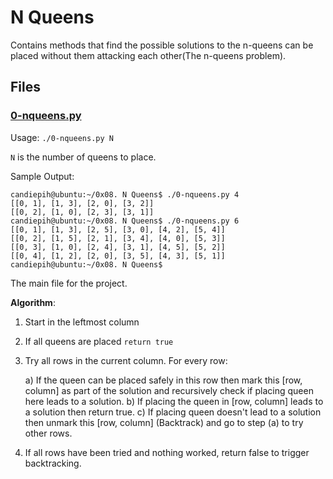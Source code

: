 # N Queens

Contains methods that find the possible solutions to the n-queens can
be placed without them attacking each other(The n-queens problem).

## Files

### [0-nqueens.py](./0-nqueens.py)

Usage: `./0-nqueens.py N`

`N` is the number of queens to place.

Sample Output:

```commandline
candiepih@ubuntu:~/0x08. N Queens$ ./0-nqueens.py 4
[[0, 1], [1, 3], [2, 0], [3, 2]]
[[0, 2], [1, 0], [2, 3], [3, 1]]
candiepih@ubuntu:~/0x08. N Queens$ ./0-nqueens.py 6
[[0, 1], [1, 3], [2, 5], [3, 0], [4, 2], [5, 4]]
[[0, 2], [1, 5], [2, 1], [3, 4], [4, 0], [5, 3]]
[[0, 3], [1, 0], [2, 4], [3, 1], [4, 5], [5, 2]]
[[0, 4], [1, 2], [2, 0], [3, 5], [4, 3], [5, 1]]
candiepih@ubuntu:~/0x08. N Queens$
```

The main file for the project.

**Algorithm**:

1. Start in the leftmost column
2. If all queens are placed
   `return true`
3. Try all rows in the current column.
   For every row:

   a) If the queen can be placed safely in this row
   then mark this [row, column] as part of the
   solution and recursively check if placing
   queen here leads to a solution.
   b) If placing the queen in [row, column] leads to
   a solution then return true.
   c) If placing queen doesn't lead to a solution then
   unmark this [row, column] (Backtrack) and go to
   step (a) to try other rows.

4. If all rows have been tried and nothing worked,
   return false to trigger backtracking.
